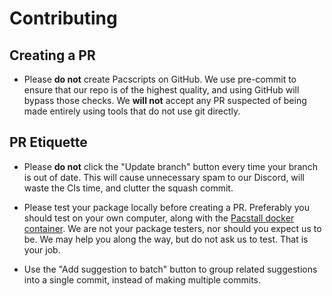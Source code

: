 # Contributing

## Creating a PR

* Please **do not** create Pacscripts on GitHub. We use pre-commit to ensure
  that our repo is of the highest quality, and using GitHub will bypass those
  checks. We **will not** accept any PR suspected of being made entirely using
  tools that do not use git directly.

## PR Etiquette

* Please **do not** click the "Update branch" button every time your branch is
  out of date. This will cause unnecessary spam to our Discord, will waste the
  CIs time, and clutter the squash commit.

* Please test your package locally before creating a PR. Preferably you should
  test on your own computer, along with the [Pacstall docker
  container](https://github.com/pacstall/repo-maintain/pkgs/container/pacstall).
  We are not your package testers, nor should you expect us to be. We may help
  you along the way, but do not ask us to test. That is your job.

* Use the "Add suggestion to batch" button to group related suggestions into a
  single commit, instead of making multiple commits.
